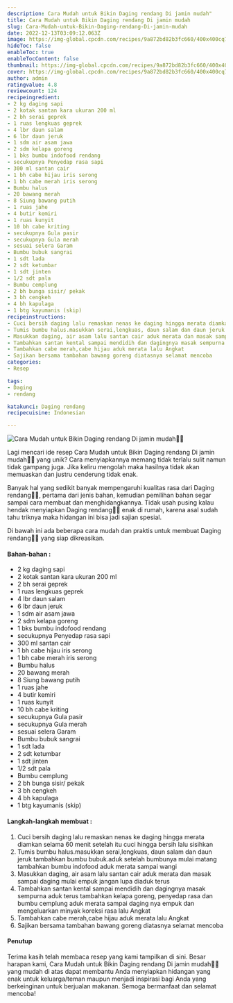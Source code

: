 ```yaml
---
description: Cara Mudah untuk Bikin Daging rendang Di jamin mudah"
title: Cara Mudah untuk Bikin Daging rendang Di jamin mudah
slug: Cara-Mudah-untuk-Bikin-Daging-rendang-Di-jamin-mudah
date: 2022-12-13T03:09:12.063Z
image: https://img-global.cpcdn.com/recipes/9a872bd82b3fc660/400x400cq70/photo.jpg
hideToc: false
enableToc: true
enableTocContent: false
thumbnail: https://img-global.cpcdn.com/recipes/9a872bd82b3fc660/400x400cq70/photo.jpg
cover: https://img-global.cpcdn.com/recipes/9a872bd82b3fc660/400x400cq70/photo.jpg
author: admin
ratingvalue: 4.8
reviewcount: 124
recipeingredient:
- 2 kg daging sapi
- 2 kotak santan kara ukuran 200 ml
- 2 bh serai geprek
- 1 ruas lengkuas geprek
- 4 lbr daun salam
- 6 lbr daun jeruk
- 1 sdm air asam jawa
- 2 sdm kelapa goreng
- 1 bks bumbu indofood rendang
- secukupnya Penyedap rasa sapi
- 300 ml santan cair
- 1 bh cabe hijau iris serong
- 1 bh cabe merah iris serong
- Bumbu halus
- 20 bawang merah
- 8 Siung bawang putih
- 1 ruas jahe
- 4 butir kemiri
- 1 ruas kunyit
- 10 bh cabe kriting
- secukupnya Gula pasir
- secukupnya Gula merah
- sesuai selera Garam
- Bumbu bubuk sangrai
- 1 sdt lada
- 2 sdt ketumbar
- 1 sdt jinten
- 1/2 sdt pala
- Bumbu cemplung
- 2 bh bunga sisir/ pekak
- 3 bh cengkeh
- 4 bh kapulaga
- 1 btg kayumanis (skip)
recipeinstructions:
- Cuci bersih daging lalu remaskan nenas ke daging hingga merata diamkan selama 60 menit setelah itu cuci hingga bersih lalu sisihkan
- Tumis bumbu halus.masukkan serai,lengkuas, daun salam dan daun jeruk tambahkan bumbu bubuk.aduk setelah bumbunya mulai matang tambahkan bumbu indofood aduk merata sampai wangi
- Masukkan daging, air asam lalu santan cair aduk merata dan masak sampai daging mulai empuk jangan lupa diaduk terus
- Tambahkan santan kental sampai mendidih dan dagingnya masak sempurna aduk terus tambahkan kelapa goreng, penyedap rasa dan bumbu cemplung aduk merata sampai daging nya empuk dan mengeluarkan minyak koreksi rasa lalu Angkat
- Tambahkan cabe merah,cabe hijau aduk merata lalu Angkat
- Sajikan bersama tambahan bawang goreng diatasnya selamat mencoba
categories:
- Resep

tags:
- Daging
- rendang

katakunci: Daging rendang
recipecuisine: Indonesian

---
```


![Cara Mudah untuk Bikin Daging rendang Di jamin mudah👩‍🍳](https://img-global.cpcdn.com/recipes/9a872bd82b3fc660/400x400cq70/photo.jpg)

Lagi mencari ide resep Cara Mudah untuk Bikin Daging rendang Di jamin mudah👩‍🍳 yang unik? Cara menyiapkannya memang tidak terlalu sulit namun tidak gampang juga. Jika keliru mengolah maka hasilnya tidak akan memuaskan dan justru cenderung tidak enak.

Banyak hal yang sedikit banyak mempengaruhi kualitas rasa dari Daging rendang👩‍🍳, pertama dari jenis bahan, kemudian pemilihan bahan segar sampai cara membuat dan menghidangkannya. Tidak usah pusing kalau hendak menyiapkan Daging rendang👩‍🍳 enak di rumah, karena asal sudah tahu triknya maka hidangan ini bisa jadi sajian spesial.

Di bawah ini ada beberapa cara mudah dan praktis untuk membuat Daging rendang👩‍🍳 yang siap dikreasikan.

<!--inarticleads1-->

#### Bahan-bahan :

- 2 kg daging sapi
- 2 kotak santan kara ukuran 200 ml
- 2 bh serai geprek
- 1 ruas lengkuas geprek
- 4 lbr daun salam
- 6 lbr daun jeruk
- 1 sdm air asam jawa
- 2 sdm kelapa goreng
- 1 bks bumbu indofood rendang
- secukupnya Penyedap rasa sapi
- 300 ml santan cair
- 1 bh cabe hijau iris serong
- 1 bh cabe merah iris serong
- Bumbu halus
- 20 bawang merah
- 8 Siung bawang putih
- 1 ruas jahe
- 4 butir kemiri
- 1 ruas kunyit
- 10 bh cabe kriting
- secukupnya Gula pasir
- secukupnya Gula merah
- sesuai selera Garam
- Bumbu bubuk sangrai
- 1 sdt lada
- 2 sdt ketumbar
- 1 sdt jinten
- 1/2 sdt pala
- Bumbu cemplung
- 2 bh bunga sisir/ pekak
- 3 bh cengkeh
- 4 bh kapulaga
- 1 btg kayumanis (skip)

<!--inarticleads2-->

#### Langkah-langkah membuat :

1. Cuci bersih daging lalu remaskan nenas ke daging hingga merata diamkan selama 60 menit setelah itu cuci hingga bersih lalu sisihkan
1. Tumis bumbu halus.masukkan serai,lengkuas, daun salam dan daun jeruk tambahkan bumbu bubuk.aduk setelah bumbunya mulai matang tambahkan bumbu indofood aduk merata sampai wangi
1. Masukkan daging, air asam lalu santan cair aduk merata dan masak sampai daging mulai empuk jangan lupa diaduk terus
1. Tambahkan santan kental sampai mendidih dan dagingnya masak sempurna aduk terus tambahkan kelapa goreng, penyedap rasa dan bumbu cemplung aduk merata sampai daging nya empuk dan mengeluarkan minyak koreksi rasa lalu Angkat
1. Tambahkan cabe merah,cabe hijau aduk merata lalu Angkat
1. Sajikan bersama tambahan bawang goreng diatasnya selamat mencoba

#### Penutup

Terima kasih telah membaca resep yang kami tampilkan di sini. Besar harapan kami, Cara Mudah untuk Bikin Daging rendang Di jamin mudah👩‍🍳 yang mudah di atas dapat membantu Anda menyiapkan hidangan yang enak untuk keluarga/teman maupun menjadi inspirasi bagi Anda yang berkeinginan untuk berjualan makanan. Semoga bermanfaat dan selamat mencoba!